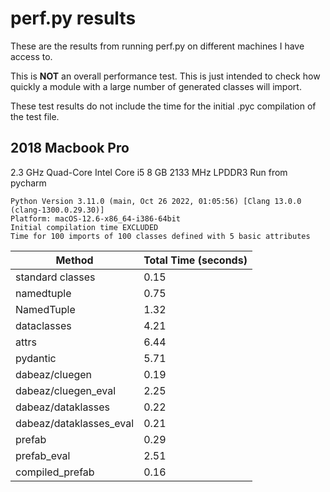 # perf.py results #

These are the results from running perf.py on different machines I have access to.

This is **NOT** an overall performance test. This is just intended to check how
quickly a module with a large number of generated classes will import.

These test results do not include the time for the initial .pyc compilation of the
test file.

## 2018 Macbook Pro ##

2.3 GHz Quad-Core Intel Core i5 
8 GB 2133 MHz LPDDR3
Run from pycharm

```
Python Version 3.11.0 (main, Oct 26 2022, 01:05:56) [Clang 13.0.0 (clang-1300.0.29.30)]
Platform: macOS-12.6-x86_64-i386-64bit
Initial compilation time EXCLUDED
Time for 100 imports of 100 classes defined with 5 basic attributes
```

| Method | Total Time (seconds) |
| --- | --- |
| standard classes | 0.15 |
| namedtuple | 0.75 |
| NamedTuple | 1.32 |
| dataclasses | 4.21 |
| attrs | 6.44 |
| pydantic | 5.71 |
| dabeaz/cluegen | 0.19 |
| dabeaz/cluegen_eval | 2.25 |
| dabeaz/dataklasses | 0.22 |
| dabeaz/dataklasses_eval | 0.21 |
| prefab | 0.29 |
| prefab_eval | 2.51 |
| compiled_prefab | 0.16 |

